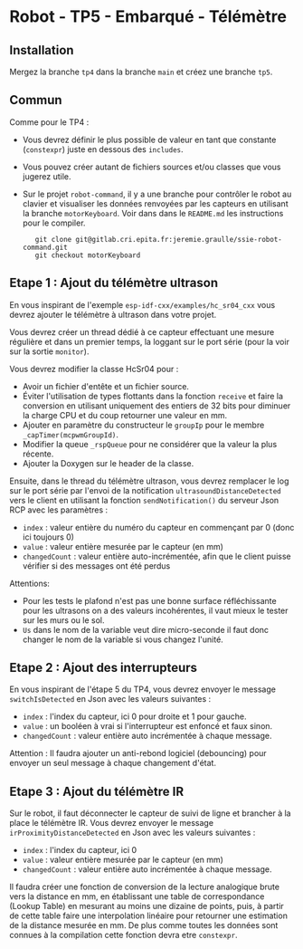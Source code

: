 Robot - TP5 - Embarqué - Télémètre
==================================

Installation
------------

Mergez la branche `tp4` dans la branche `main` et créez une branche `tp5`.

Commun
------

Comme pour le TP4 :

- Vous devrez définir le plus possible de valeur en tant que constante (`constexpr`)
juste en dessous des `includes`.
- Vous pouvez créer autant de fichiers sources et/ou classes que vous jugerez utile.
- Sur le projet `robot-command`, il y a une branche pour contrôler le robot
au clavier et visualiser les données renvoyées par les capteurs en utilisant la branche
`motorKeyboard`. Voir dans dans le `README.md` les instructions pour le compiler.

    ```
       git clone git@gitlab.cri.epita.fr:jeremie.graulle/ssie-robot-command.git
       git checkout motorKeyboard
    ```

Etape 1 : Ajout du télémètre ultrason
-------------------------------------

En vous inspirant de l'exemple `esp-idf-cxx/examples/hc_sr04_cxx` vous devrez ajouter le télémètre
à ultrason dans votre projet.

Vous devrez créer un thread dédié à ce capteur effectuant une mesure régulière et dans un premier
temps, la loggant sur le port série (pour la voir sur la sortie `monitor`).

Vous devrez modifier la classe HcSr04 pour :

- Avoir un fichier d'entête et un fichier source.
- Éviter l'utilisation de types flottants dans la fonction `receive` et faire la conversion en
utilisant uniquement des entiers de 32 bits pour diminuer la charge CPU et du coup retourner une
valeur en mm.
- Ajouter en paramètre du constructeur le `groupIp` pour le membre `_capTimer(mcpwmGroupId)`.
- Modifier la queue `_rspQueue` pour ne considérer que la valeur la plus récente.
- Ajouter la Doxygen sur le header de la classe.

Ensuite, dans le thread du télémètre ultrason, vous devrez remplacer le log sur le port série par
l'envoi de la notification `ultrasoundDistanceDetected` vers le client en utilisant la fonction
`sendNotification()` du serveur Json RCP avec les paramètres :

- `index` : valeur entière du numéro du capteur en commençant par 0 (donc ici toujours 0)
- `value` : valeur entière mesurée par le capteur (en mm)
- `changedCount` : valeur entière auto-incrémentée, afin que le client puisse vérifier si des
messages ont été perdus

Attentions:

- Pour les tests le plafond n'est pas une bonne surface réfléchissante pour les ultrasons
on a des valeurs incohérentes, il vaut mieux le tester sur les murs ou le sol.
- `Us` dans le nom de la variable veut dire micro-seconde il faut donc changer le nom de la
variable si vous changez l'unité.

Etape 2 : Ajout des interrupteurs
---------------------------------

En vous inspirant de l'étape 5 du TP4, vous devrez envoyer le message `switchIsDetected` en Json
avec les valeurs suivantes :

- `index` : l'index du capteur, ici 0 pour droite et 1 pour gauche.
- `value` : un booléen à vrai si l'interrupteur est enfoncé et faux sinon.
- `changedCount` : valeur entière auto incrémentée à chaque message.

Attention : Il faudra ajouter un anti-rebond logiciel (debouncing) pour envoyer un seul message à
chaque changement d'état.

Etape 3 : Ajout du télémètre IR
-------------------------------

Sur le robot, il faut déconnecter le capteur de suivi de ligne et brancher à la place le télémètre
IR. Vous devrez envoyer le message `irProximityDistanceDetected` en Json avec les valeurs
suivantes :

- `index` : l'index du capteur, ici 0
- `value` : valeur entière mesurée par le capteur (en mm)
- `changedCount` : valeur entière auto incrémentée à chaque message.

Il faudra créer une fonction de conversion de la lecture analogique brute vers la distance en mm,
en établissant une table de correspondance (Lookup Table) en mesurant au moins une dizaine de
points, puis, à partir de cette table faire une interpolation linéaire pour retourner une estimation
de la distance mesurée en mm. De plus comme toutes les données sont connues à la compilation cette
fonction devra etre `constexpr`.
